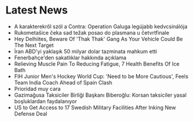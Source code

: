 # Latest News
-  A karakterekről szól a Contra: Operation Galuga legújabb kedvcsinálója
-  Rukometašice čeka sad težak posao do plasmana u četvrtfinale
-  Hey Delhiites, Beware Of 'Thak Thak' Gang As Your Vehicle Could Be The Next Target
-  İran ABD'yi yaklaşık 50 milyar dolar tazminata mahkum etti
-  Fenerbahçe'den sakatlıklar hakkında açıklama
-  Relieving Muscle Pain To Reducing Fatigue, 7 Health Benefits Of Ice Bath
-  FIH Junior Men's Hockey World Cup: 'Need to be More Cautious', Feels Team India Coach Ahead of Spain Clash
-  Prioridad muy cara
-  Gazimağusa Taksiciler Birliği Başkanı Biberoğlu: Korsan taksiciler yasal boşluklardan faydalanıyor
-  US to Get Access to 17 Swedish Military Facilities After Inking New Defense Deal
